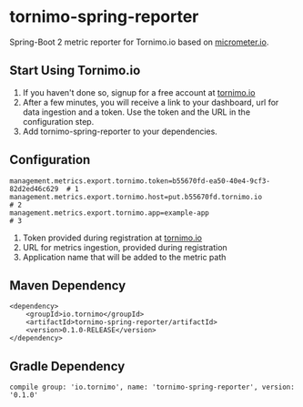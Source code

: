 # tornimo-spring-reporter
Spring-Boot 2 metric reporter for Tornimo.io based on [micrometer.io](micrometer.io). 

## Start Using Tornimo.io
1) If you haven't done so, signup for a free account at [tornimo.io](https://tornimo.io/start-free-trial/)
2) After a few minutes, you will receive a link to your dashboard, url for data ingestion and a token. Use the token and the URL in the configuration step.
3) Add tornimo-spring-reporter to your dependencies.

## Configuration
``` 
management.metrics.export.tornimo.token=b55670fd-ea50-40e4-9cf3-82d2ed46c629  # 1
management.metrics.export.tornimo.host=put.b55670fd.tornimo.io                # 2
management.metrics.export.tornimo.app=example-app                             # 3
``` 
1) Token provided during registration at [tornimo.io](tornimo.io)
2) URL for metrics ingestion, provided during registration
3) Application name that will be added to the metric path

## Maven Dependency

```
<dependency>
    <groupId>io.tornimo</groupId>
    <artifactId>tornimo-spring-reporter/artifactId>
    <version>0.1.0-RELEASE</version>
</dependency>
```

## Gradle Dependency
```
compile group: 'io.tornimo', name: 'tornimo-spring-reporter', version: '0.1.0'
```
